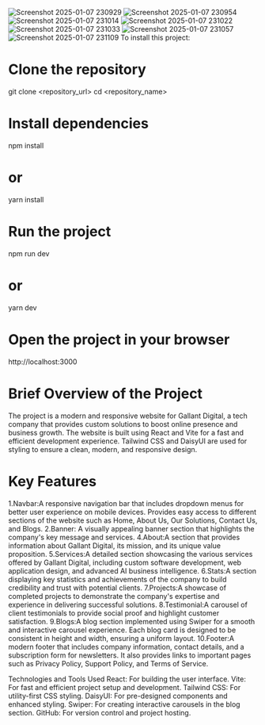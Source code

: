 ![Screenshot 2025-01-07 230929](https://github.com/user-attachments/assets/517a794e-d493-40b9-a314-695826990950)
![Screenshot 2025-01-07 230954](https://github.com/user-attachments/assets/83fd6fab-84a2-446c-8b2e-9891ae8ea822)
![Screenshot 2025-01-07 231014](https://github.com/user-attachments/assets/d794877d-fd7d-438a-8f07-7bc98d710bf3)
![Screenshot 2025-01-07 231022](https://github.com/user-attachments/assets/b860419f-5da4-4c1f-b02a-f3709c5d85aa)
![Screenshot 2025-01-07 231033](https://github.com/user-attachments/assets/6a67a04c-8af7-4d00-bc22-7b4fc328b653)
![Screenshot 2025-01-07 231057](https://github.com/user-attachments/assets/4870199e-4336-43d0-8576-d47a918a7147)
![Screenshot 2025-01-07 231109](https://github.com/user-attachments/assets/362d0e4a-2f35-44b7-b1e5-862504b77e0f)
To install this project:
# Clone the repository
git clone <repository_url>
cd <repository_name>

# Install dependencies
npm install
# or
yarn install

# Run the project
npm run dev
# or
yarn dev

# Open the project in your browser
http://localhost:3000

# Brief Overview of the Project
The project is a modern and responsive website for Gallant Digital, a tech company that provides custom solutions to boost online presence and business growth. The website is built using React and Vite for a fast and efficient development experience. Tailwind CSS and DaisyUI are used for styling to ensure a clean, modern, and responsive design.

# Key Features
1.Navbar:A responsive navigation bar that includes dropdown menus for better user experience on mobile devices.
Provides easy access to different sections of the website such as Home, About Us, Our Solutions, Contact Us, and Blogs.
2.Banner: A visually appealing banner section that highlights the company's key message and services.
4.About:A section that provides information about Gallant Digital, its mission, and its unique value proposition.
5.Services:A detailed section showcasing the various services offered by Gallant Digital, including custom software development, web application design, and advanced AI business intelligence.
6.Stats:A section displaying key statistics and achievements of the company to build credibility and trust with potential clients.
7.Projects:A showcase of completed projects to demonstrate the company's expertise and experience in delivering successful solutions.
8.Testimonial:A carousel of client testimonials to provide social proof and highlight customer satisfaction.
9.Blogs:A blog section implemented using Swiper for a smooth and interactive carousel experience. Each blog card is designed to be consistent in height and width, ensuring a uniform layout.
10.Footer:A modern footer that includes company information, contact details, and a subscription form for newsletters. It also provides links to important pages such as Privacy Policy, Support Policy, and Terms of Service.

Technologies and Tools Used
React: For building the user interface.
Vite: For fast and efficient project setup and development.
Tailwind CSS: For utility-first CSS styling.
DaisyUI: For pre-designed components and enhanced styling.
Swiper: For creating interactive carousels in the blog section.
GitHub: For version control and project hosting.
